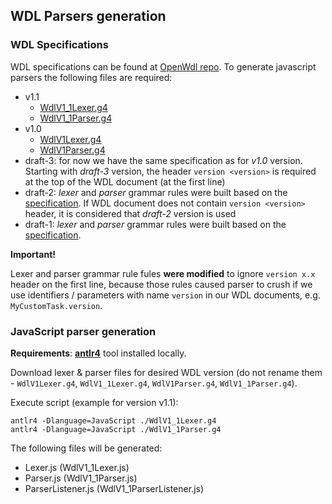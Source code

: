 ## WDL Parsers generation

### WDL Specifications

WDL specifications can be found at [OpenWdl repo](https://github.com/openwdl/wdl/blob/main/README.md).
To generate javascript parsers the following files are required:

- v1.1
  - [WdlV1_1Lexer.g4](https://raw.githubusercontent.com/openwdl/wdl/main/versions/1.1/parsers/antlr4/WdlV1_1Lexer.g4)
  - [WdlV1_1Parser.g4](https://raw.githubusercontent.com/openwdl/wdl/main/versions/1.1/parsers/antlr4/WdlV1_1Parser.g4)
- v1.0
  - [WdlV1Lexer.g4](https://raw.githubusercontent.com/openwdl/wdl/main/versions/1.0/parsers/antlr4/WdlV1Lexer.g4)
  - [WdlV1Parser.g4](https://raw.githubusercontent.com/openwdl/wdl/main/versions/1.0/parsers/antlr4/WdlV1Parser.g4)
- draft-3: for now we have the same specification as for *v1.0* version. Starting with *draft-3* version, the header `version <version>` is required at the top of the WDL document (at the first line)
- draft-2: *lexer* and *parser* grammar rules were built based on the [specification](https://github.com/openwdl/wdl/blob/main/versions/draft-2/SPEC.md). If WDL document does not contain `version <version>` header, it is considered that *draft-2* version is used
- draft-1: *lexer* and *parser* grammar rules were built based on the [specification](https://github.com/openwdl/wdl/blob/main/versions/draft-1/SPEC.md).

**Important!**

Lexer and parser grammar rule fules **were modified** to ignore `version x.x` header on the first line,
because those rules caused parser to crush if we use identifiers / parameters with name `version`
in our WDL documents, e.g. `MyCustomTask.version`.

### JavaScript parser generation

**Requirements**: **[antlr4](https://www.antlr.org)** tool installed locally.

Download lexer & parser files for desired WDL version (do not rename them - `WdlV1Lexer.g4`, `WdlV1_1Lexer.g4`, `WdlV1Parser.g4`, `WdlV1_1Parser.g4`).

Execute script (example for version v1.1):

```shell
antlr4 -Dlanguage=JavaScript ./WdlV1_1Lexer.g4
antlr4 -Dlanguage=JavaScript ./WdlV1_1Parser.g4
```

The following files will be generated:

- Lexer.js (WdlV1_1Lexer.js)
- Parser.js (WdlV1_1Parser.js)
- ParserListener.js (WdlV1_1ParserListener.js)
